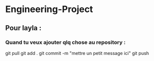 # Engineering-Project

## Pour layla :

### Quand tu veux ajouter qlq chose au repository :
git pull
git add .
git commit -m "mettre un petit message ici"
git push
